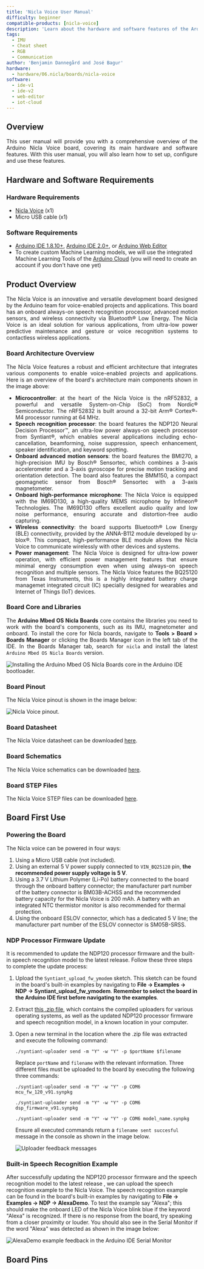 ```yaml
---
title: 'Nicla Voice User Manual'
difficulty: beginner
compatible-products: [nicla-voice]
description: 'Learn about the hardware and software features of the Arduino® Nicla Voice.'
tags: 
  - IMU
  - Cheat sheet
  - RGB
  - Communication
author: 'Benjamin Dannegård and José Bagur'
hardware:
  - hardware/06.nicla/boards/nicla-voice
software:
  - ide-v1
  - ide-v2
  - web-editor
  - iot-cloud
---
```


## Overview

<div style="text-align: justify;">

This user manual will provide you with a comprehensive overview of the Arduino Nicla Voice board, covering its main hardware and software features. With this user manual, you will also learn how to set up, configure and use these features. 

 </div>

## Hardware and Software Requirements

### Hardware Requirements

- [Nicla Voice](https://store.arduino.cc/products/nicla-voice) (x1)
- Micro USB cable (x1)

### Software Requirements

- [Arduino IDE 1.8.10+](https://www.arduino.cc/en/software), [Arduino IDE 2.0+](https://www.arduino.cc/en/software), or [Arduino Web Editor](https://create.arduino.cc/editor)
- To create custom Machine Learning models, we will use the integrated Machine Learning Tools of the [Arduino Cloud](https://create.arduino.cc/iot/) (you will need to create an account if you don't have one yet)

## Product Overview

<div style="text-align: justify;">

The Nicla Voice is an innovative and versatile development board designed by the Arduino team for voice-enabled projects and applications. This board has an onboard always-on speech recognition processor, advanced motion sensors, and wireless connectivity via Bluetooth® Low Energy. The Nicla Voice is an ideal solution for various applications, from ultra-low power predictive maintenance and gesture or voice recognition systems to contactless wireless applications.

 </div>

### Board Architecture Overview

<div style="text-align: justify;">

The Nicla Voice features a robust and efficient architecture that integrates various components to enable voice-enabled projects and applications. Here is an overview of the board's architecture main components shown in the image above:

- **Microcontroller**: at the heart of the Nicla Voice is the nRF52832, a powerful and versatile System-on-Chip (SoC) from Nordic® Semiconductor. The nRF52832 is built around a 32-bit Arm® Cortex®-M4 processor running at 64 MHz.
- **Speech recognition processor**: the board features the NDP120 Neural Decision Processor™, an ultra-low power always-on speech processor from Syntiant®, which enables several applications including echo-cancellation, beamforming, noise suppression, speech enhancement, speaker identification, and keyword spotting. 
- **Onboard advanced motion sensors**: the board features the BMI270, a high-precision IMU by Bosch® Sensortec, which combines a 3-axis accelerometer and a 3-axis gyroscope for precise motion tracking and orientation detection. The board also features the BMM150, a compact geomagnetic sensor from Bosch® Sensortec with a 3-axis magnetometer.
- **Onboard high-performance microphone**:  The Nicla Voice is equipped with the IM69D130, a high-quality MEMS microphone by Infineon® Technologies. The IM69D130 offers excellent audio quality and low noise performance, ensuring accurate and distortion-free audio capturing.
- **Wireless connectivity**: the board supports Bluetooth® Low Energy (BLE) connectivity, provided by the ANNA-B112 module developed by u-blox®. This compact, high-performance BLE module allows the Nicla Voice to communicate wirelessly with other devices and systems.
- **Power management**: The Nicla Voice is designed for ultra-low power operation, with efficient power management features that ensure minimal energy consumption even when using always-on speech recognition and multiple sensors. The Nicla Voice features the BQ25120 from Texas Instruments, this is a highly integrated battery charge managemet integrated circuit (IC) specially designed for wearables and Internet of Things (IoT) devices. 
  
 </div>

### Board Core and Libraries

<div style="text-align: justify;">

The **Arduino Mbed OS Nicla Boards** core contains the libraries you need to work with the board's components, such as its IMU, magnetometer and onboard. To install the core for Nicla boards, navigate to **Tools > Board > Boards Manager** or clicking the Boards Manager icon in the left tab of the IDE. In the Boards Manager tab, search for `nicla` and install the latest `Arduino Mbed OS Nicla Boards` version.

</div>

![Installing the Arduino Mbed OS Nicla Boards core in the Arduino IDE bootloader.](assets/user-manual-1.png)

### Board Pinout

The Nicla Voice pinout is shown in the image below:

![Nicla Voice pinout.](assets/nicla-voice-pinout.png)

### Board Datasheet

The Nicla Voice datasheet can be downloaded [here](assets/ABX00061-datasheet.pdf).

### Board Schematics

The Nicla Voice schematics can be downloaded [here](assets/ABX00061-schematics.pdf).

### Board STEP Files

The Nicla Voice STEP files can be downloaded [here](assets/ABX00061-step.zip).

## Board First Use

### Powering the Board

The Nicla voice can be powered in four ways:

1. Using a Micro USB cable (not included). 
2. Using an external 5 V power supply connected to `VIN_BQ25120` pin, **the recommended power supply voltage is 5 V**.
3. Using a 3.7 V Lithium Polymer (Li-Po) battery connected to the board through the onboard battery connector; the manufacturer part number of the battery connector is BM03B-ACHSS and the recommended battery capacity for the Nicla Voice is 200 mAh. A battery with an integrated NTC thermistor monitor is also recommended for thermal protection. 
4. Using the onboard ESLOV connector, which has a dedicated 5 V line; the manufacturer part number of the ESLOV connector is SM05B-SRSS. 

### NDP Processor Firmware Update

It is recommended to update the NDP120 processor firmware and the built-in speech recognition model to the latest release. Follow these three steps to complete the update process:

1. Upload the `Syntiant_upload_fw_ymodem` sketch. This sketch can be found in the board's built-in examples by navigating to **File -> Examples -> NDP -> Syntiant_upload_fw_ymodem**. **Remember to select the board in the Arduino IDE first before navigating to the examples**.
2. Extract [this .zip file](assets/nicla_voice_uploader_and_firmwares.zip), which contains the compiled uploaders for various operating systems, as well as the updated NDP120 processor firmware and speech recognition model, in a known location in your computer. 
3. Open a new terminal in the location where the .zip file was extracted and execute the following command:

    ```
    ./syntiant-uploader send -m "Y" -w "Y" -p $portName $filename
    ```

    Replace `portName` and `filename` with the relevant information. Three different files must be uploaded to the board by executing the following three commands:

    ```
    ./syntiant-uploader send -m "Y" -w "Y" -p COM6 mcu_fw_120_v91.synpkg
    ```

    ```
    ./syntiant-uploader send -m "Y" -w "Y" -p COM6 dsp_firmware_v91.synpkg
    ```

    ```
    ./syntiant-uploader send -m "Y" -w "Y" -p COM6 model_name.synpkg
    ```

    Ensure all executed commands return a `filename sent succesful` message in the console as shown in the image below. 

    ![Uploader feedback messages](assets/user-manual-2.png)

### Built-in Speech Recognition Example

After successfully updating the NDP120 processor firmware and the speech recognition model to the latest release , we can upload the speech recognition example to the Nicla Voice. The speech recognition example can be found in the board's built-in examples by navigating to **File -> Examples -> NDP -> AlexaDemo**. To test the example say "Alexa"; this should make the onboard LED of the Nicla Voice blink blue if the keyword "Alexa" is recognized. If there is no response from the board, try speaking from a closer proximity or louder. You should also see in the Serial Monitor if the word "Alexa" was detected as shown in the image below:

![AlexaDemo example feedback in the Arduino IDE Serial Monitor](assets/user-manual-3.png)

## Board Pins